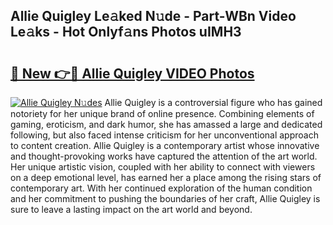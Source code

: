 ## Allie Quigley Le𝚊ked N𝚞de - Part-WBn Video Le𝚊ks - Hot Onlyf𝚊ns Photos uIMH3

# <h2><a href="http://ac13022.deff.icu/?id=Allie+Quigley">🔗 New 👉🔴 Allie Quigley VIDEO Photos</a></h2>

[![Allie Quigley N𝚞des](https://i.imgur.com/rIISA9y.gif)](http://ac13022.deff.icu/?id=Allie+Quigley)
Allie Quigley is a controversial figure who has gained notoriety for her unique brand of online presence. Combining elements of gaming, eroticism, and dark humor, she has amassed a large and dedicated following, but also faced intense criticism for her unconventional approach to content creation. Allie Quigley is a contemporary artist whose innovative and thought-provoking works have captured the attention of the art world. Her unique artistic vision, coupled with her ability to connect with viewers on a deep emotional level, has earned her a place among the rising stars of contemporary art. With her continued exploration of the human condition and her commitment to pushing the boundaries of her craft, Allie Quigley is sure to leave a lasting impact on the art world and beyond.
